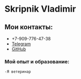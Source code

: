 # Skripnik Vladimir
## Мои контакты:
  - +7-909-776-47-38
  - [Telegram](https://t.me/sadbatya)
  - [GitHub](https://github.com/SadBatya)
### Мой опыт и образование:
    -Я ветеринар